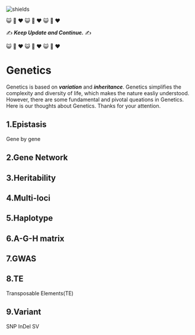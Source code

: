![shields](https://img.shields.io/badge/Docs-Updating-red)

:smiley_cat: :dash: :heart: :smiley_cat: :dash: :heart: :smiley_cat: :dash: :heart:

:writing_hand: ***Keep Update and Continue.*** :writing_hand:

:smiley_cat: :dash: :heart: :smiley_cat: :dash: :heart: :smiley_cat: :dash: :heart:

# Genetics

Genetics is based on ***variation*** and ***inheritance***. Genetics simplifies the complexity and diversity of life, which makes the nature easliy understood. However, there are some fundamental and pivotal queations in Genetics. Here is our thoughts about Genetics. Thanks for your attention.



## 1.Epistasis
Gene by gene

## 2.Gene Network

## 3.Heritability

## 4.Multi-loci

## 5.Haplotype

## 6.A-G-H matrix

## 7.GWAS

## 8.TE
Transposable Elements(TE)

## 9.Variant
SNP
InDel
SV


